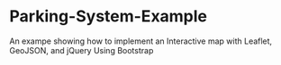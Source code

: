 # Parking-System-Example
An exampe showing how to implement an Interactive map with Leaflet, GeoJSON, and jQuery Using Bootstrap
